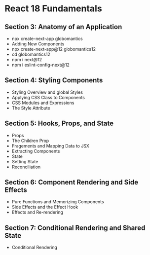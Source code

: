 # React 18 Fundamentals
## Section 3: Anatomy of an Application
* npx create-next-app globomantics
* Adding New Components
* npx create-next-app@12 globomantics12
* cd globomantics12
* npm i next@12
* npm i eslint-config-next@12
## Section 4: Styling Components
* Styling Overview and global Styles
* Applying CSS Class to Components
* CSS Modules and Expressions
* The Style Attribute
## Section 5: Hooks, Props, and State
* Props
* The Children Prop
* Fragements and Mapping Data to JSX
* Extracting Components
* State
* Setting State
* Reconciliation
## Section 6: Component Rendering and Side Effects
* Pure Functions and Memorizing Components
* Side Effects and the Effect Hook
* Effects and Re-rendering
## Section 7: Conditional Rendering and Shared State
* Conditional Rendering